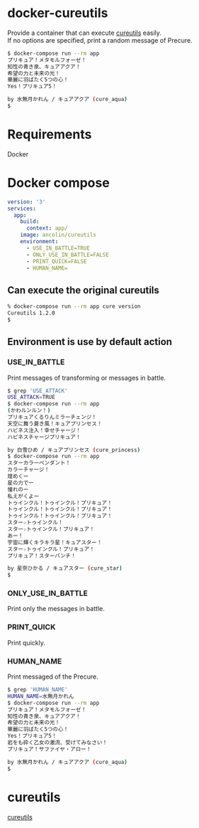 # docker-cureutils
Provide a container that can execute [cureutils](https://github.com/greymd/cureutils) easily.  
If no options are specified, print a random message of Precure.  
~~~bash
$ docker-compose run --rm app           
プリキュア！メタモルフォーゼ！
知性の青き泉、キュアアクア！
希望の力と未来の光！
華麗に羽ばたく5つの心！
Yes！プリキュア5！

by 水無月かれん / キュアアクア (cure_aqua)
$ 
~~~
# Requirements
Docker

# Docker compose
~~~yml
version: '3'
services:
  app:
    build:
      context: app/
    image: ancolin/cureutils
    environment:
      - USE_IN_BATTLE=TRUE
      - ONLY_USE_IN_BATTLE=FALSE
      - PRINT_QUICK=FALSE
      - HUMAN_NAME=
~~~
## Can execute the original cureutils
~~~bash
% docker-compose run --rm app cure version
Cureutils 1.2.0
$
~~~
## Environment is use by default action
### USE_IN_BATTLE
Print messages of transforming or messages in battle.
~~~bash
$ grep 'USE_ATTACK'
USE_ATTACK=TRUE
$ docker-compose run --rm app
(かわルンルン！)
プリキュアくるりんミラーチェンジ！
天空に舞う蒼き風！キュアプリンセス！
ハピネス注入！幸せチャージ！
ハピネスチャージプリキュア！

by 白雪ひめ / キュアプリンセス (cure_princess)
$ docker-compose run --rm app
スターカラーペンダント！
カラーチャージ！
煌めくー
星の力でー
憧れのー
私えがくよー
トゥインクル！トゥインクル！プリキュア！
トゥインクル！トゥインクル！プリキュア！
トゥインクル！トゥインクル！プリキュア！
スター☆トゥインクル！
スター☆トゥインクル！プリキュア！
あー！
宇宙に輝くキラキラ星！キュアスター！
スター☆トゥインクル！プリキュア！
プリキュア！スターパンチ！

by 星奈ひかる / キュアスター (cure_star)
$
~~~
### ONLY_USE_IN_BATTLE
Print only the messages in battle.
### PRINT_QUICK
Print quickly.
### HUMAN_NAME
Print messaged of the Precure.
~~~bash
$ grep 'HUMAN_NAME'
HUMAN_NAME=水無月かれん
$ docker-compose run --rm app
プリキュア！メタモルフォーゼ！
知性の青き泉、キュアアクア！
希望の力と未来の光！
華麗に羽ばたく5つの心！
Yes！プリキュア5！
岩をも砕く乙女の激流、受けてみなさい！
プリキュア！サファイヤ・アロー！

by 水無月かれん / キュアアクア (cure_aqua)
$ 
~~~
# cureutils
[cureutils](https://github.com/greymd/cureutils)